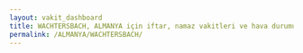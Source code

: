 ```yaml
---
layout: vakit_dashboard
title: WACHTERSBACH, ALMANYA için iftar, namaz vakitleri ve hava durumu - ilçe/eyalet seç
permalink: /ALMANYA/WACHTERSBACH/
---
```


<script type="text/javascript">
  var GLOBAL_COUNTRY = 'ALMANYA';
  var GLOBAL_CITY = 'WACHTERSBACH';
  var GLOBAL_STATE = '';
  var lat = 72;
  var lon = 21;
</script>
